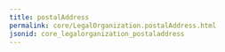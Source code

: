 ```yaml
---
title: postalAddress
permalink: core/LegalOrganization.postalAddress.html
jsonid: core_legalorganization_postaladdress
---
```

